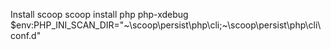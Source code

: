 Install scoop
scoop install php php-xdebug
$env:PHP_INI_SCAN_DIR="~\scoop\persist\php\cli\;~\scoop\persist\php\cli\conf.d"